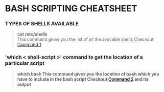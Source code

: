 # BASH SCRIPTING CHEATSHEET

### TYPES OF SHELLS AVAILABLE
> <b>cat /etc/shells</b><br> 
>This command gives you the list of all the available shells
>Checkout [Command 1]()

### <b>'which < shell-script >'</b> command to get the location of a particular script
> <b>which bash<b></b>
>This command gives you the location of bash which you have to include in the bash script
>Checkout [Command 2]() and its output

### <b><b></b>